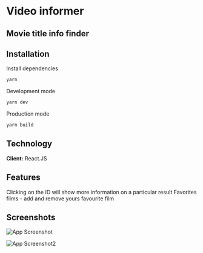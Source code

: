 
# Video informer
## Movie title info finder




## Installation




Install dependencies
```bash
yarn
```
Development mode
```bash
yarn dev 
```
Production mode
```bash
yarn build
```

## Technology

**Client:** React.JS






## Features

Clicking on the ID will show more information on a particular result
Favorites films - add and remove yours favourite film
## Screenshots

![App Screenshot](https://i2.paste.pics/N7POG.png)

![App Screenshot2](https://i2.paste.pics/N7PQ1.png)
